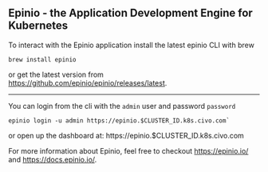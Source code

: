 ## Epinio - the Application Development Engine for Kubernetes

To interact with the Epinio application install the latest epinio CLI with brew

```
brew install epinio
```

or get the latest version from https://github.com/epinio/epinio/releases/latest.

---

You can login from the cli with the `admin` user and password `password`

```
epinio login -u admin https://epinio.$CLUSTER_ID.k8s.civo.com`
```

or open up the dashboard at: https://epinio.$CLUSTER_ID.k8s.civo.com


For more information about Epinio, feel free to checkout https://epinio.io/ and https://docs.epinio.io/.
